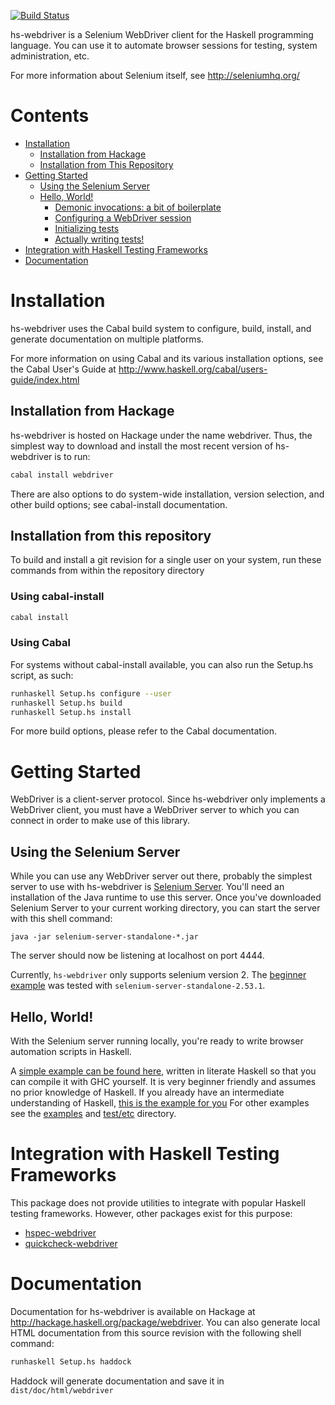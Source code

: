 [![Build Status](https://travis-ci.org/kallisti-dev/hs-webdriver.svg?branch=master)](https://travis-ci.org/kallisti-dev/hs-webdriver)

hs-webdriver is a Selenium WebDriver client for the Haskell programming language. You can use it to automate browser sessions for testing, system administration, etc.

For more information about Selenium itself, see http://seleniumhq.org/

# Contents
* [Installation](#installation)
    * [Installation from Hackage](#installation-from-hackage)
    * [Installation from This Repository](#installation-from-this-repository)
* [Getting Started](#getting-started)
    * [Using the Selenium Server](#using-the-selenium-server)
    * [Hello, World!](#hello-world)
        * [Demonic invocations: a bit of boilerplate](#demonic-invocations-a-bit-of-boilerplate)
        * [Configuring a WebDriver session](#configuring-a-webdriver-session)
        * [Initializing tests](#initializing-tests)
        * [Actually writing tests!](#actually-writing-tests)
* [Integration with Haskell Testing Frameworks](#integration-with-haskell-testing-frameworks)
* [Documentation](#documentation)

# Installation
hs-webdriver uses the Cabal build system to configure, build, install, and generate documentation on multiple platforms.

For more information on using Cabal and its various installation options, see the Cabal User's Guide at http://www.haskell.org/cabal/users-guide/index.html

## Installation from Hackage
hs-webdriver is hosted on Hackage under the name webdriver. Thus, the simplest way to download and install the most recent version of hs-webdriver is to run:

```sh
cabal install webdriver
```
There are also options to do system-wide installation, version selection, and other build options; see cabal-install documentation.

## Installation from this repository

To build and install a git revision for a single user on your system, run these commands from within the repository directory


### Using cabal-install

```sh
cabal install
```

### Using Cabal

For systems without cabal-install available, you can also run the Setup.hs
script, as such:

```sh
runhaskell Setup.hs configure --user
runhaskell Setup.hs build
runhaskell Setup.hs install
```

For more build options, please refer to the Cabal documentation.


# Getting Started

WebDriver is a client-server protocol. Since hs-webdriver only implements a WebDriver client, you must have a WebDriver server to which you can connect in order to make use of this library.

## Using the Selenium Server
While you can use any WebDriver server out there, probably the simplest server to use with hs-webdriver is [Selenium Server](http://docs.seleniumhq.org/download/). You'll need an installation of the Java runtime to use this server. Once you've downloaded Selenium Server to your current working directory, you can start the server with this shell command:

    java -jar selenium-server-standalone-*.jar

The server should now be listening at localhost on port 4444.

Currently, `hs-webdriver` only supports selenium version 2.
The [beginner example](/examples/readme-example-beginner.md) was
tested with `selenium-server-standalone-2.53.1`.

## Hello, World!
With the Selenium server running locally, you're ready to write browser automation scripts in Haskell.

A [simple example can be found here](/examples/readme-example-beginner.md), written in literate Haskell so that you can compile it with GHC yourself. It is very beginner friendly and assumes no prior knowledge of Haskell. If you already have an intermediate understanding of Haskell, [this is the example for you](/examples/readme-example-intermediate.md) For other examples see the [examples](examples/) and [test/etc](test/etc/) directory.


# Integration with Haskell Testing Frameworks

This package does not provide utilities to integrate with popular Haskell testing frameworks. However, other packages exist for this purpose:

* [hspec-webdriver](https://hackage.haskell.org/package/hspec-webdriver)
* [quickcheck-webdriver](https://hackage.haskell.org/package/quickcheck-webdriver)

# Documentation

Documentation for hs-webdriver is available on Hackage at <http://hackage.haskell.org/package/webdriver>. You can also generate local HTML documentation from this source revision with the following shell command:

```sh
runhaskell Setup.hs haddock
```

Haddock will generate documentation and save it in `dist/doc/html/webdriver`
